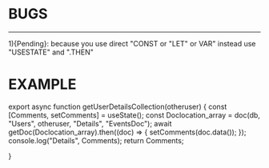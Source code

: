 # BUGS

---

1)<Promise>{Pending}:
because you use direct "CONST or "LET" or VAR" instead use "USESTATE"
and ".THEN"

# EXAMPLE

export async function getUserDetailsCollection(otheruser) {
const [Comments, setComments] = useState();
const Doclocation_array = doc(db, "Users", otheruser, "Details", "EventsDoc");
await getDoc(Doclocation_array).then((doc) => {
setComments(doc.data());
});
console.log("Details", Comments);
return Comments;

}
